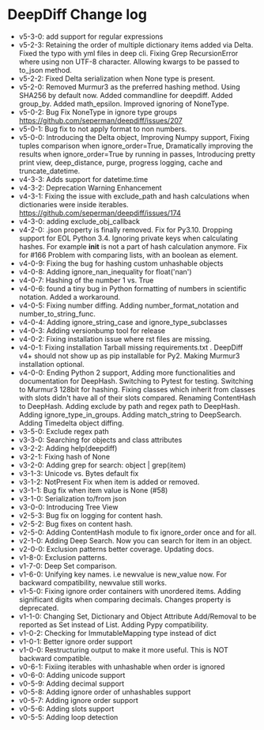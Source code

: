 # DeepDiff Change log

- v5-3-0: add support for regular expressions
- v5-2-3: Retaining the order of multiple dictionary items added via Delta. Fixed the typo with yml files in deep cli. Fixing Grep RecursionError where using non UTF-8 character. Allowing kwargs to be passed to to_json method.
- v5-2-2: Fixed Delta serialization when None type is present.
- v5-2-0: Removed Murmur3 as the preferred hashing method. Using SHA256 by default now. Added commandline for deepdiff. Added group_by. Added math_epsilon. Improved ignoring of NoneType.
- v5-0-2: Bug Fix NoneType in ignore type groups https://github.com/seperman/deepdiff/issues/207
- v5-0-1: Bug fix to not apply format to non numbers.
- v5-0-0: Introducing the Delta object, Improving Numpy support, Fixing tuples comparison when ignore_order=True, Dramatically improving the results when ignore_order=True by running in passes, Introducing pretty print view, deep_distance, purge, progress logging, cache and truncate_datetime.
- v4-3-3: Adds support for datetime.time
- v4-3-2: Deprecation Warning Enhancement
- v4-3-1: Fixing the issue with exclude_path and hash calculations when dictionaries were inside iterables. https://github.com/seperman/deepdiff/issues/174
- v4-3-0: adding exclude_obj_callback
- v4-2-0: .json property is finally removed. Fix for Py3.10. Dropping support for EOL Python 3.4. Ignoring private keys when calculating hashes. For example __init__ is not a part of hash calculation anymore. Fix for #166 Problem with comparing lists, with an boolean as element.
- v4-0-9: Fixing the bug for hashing custom unhashable objects
- v4-0-8: Adding ignore_nan_inequality for float('nan')
- v4-0-7: Hashing of the number 1 vs. True
- v4-0-6: found a tiny bug in Python formatting of numbers in scientific notation. Added a workaround.
- v4-0-5: Fixing number diffing. Adding number_format_notation and number_to_string_func.
- v4-0-4: Adding ignore_string_case and ignore_type_subclasses
- v4-0-3: Adding versionbump tool for release
- v4-0-2: Fixing installation issue where rst files are missing.
- v4-0-1: Fixing installation Tarball missing requirements.txt . DeepDiff v4+ should not show up as pip installable for Py2. Making Murmur3 installation optional.
- v4-0-0: Ending Python 2 support, Adding more functionalities and documentation for DeepHash. Switching to Pytest for testing. Switching to Murmur3 128bit for hashing. Fixing classes which inherit from classes with slots didn't have all of their slots compared. Renaming ContentHash to DeepHash. Adding exclude by path and regex path to DeepHash. Adding ignore_type_in_groups. Adding match_string to DeepSearch. Adding Timedelta object diffing.
- v3-5-0: Exclude regex path
- v3-3-0: Searching for objects and class attributes
- v3-2-2: Adding help(deepdiff)
- v3-2-1: Fixing hash of None
- v3-2-0: Adding grep for search: object | grep(item)
- v3-1-3: Unicode vs. Bytes default fix
- v3-1-2: NotPresent Fix when item is added or removed.
- v3-1-1: Bug fix when item value is None (#58)
- v3-1-0: Serialization to/from json
- v3-0-0: Introducing Tree View
- v2-5-3: Bug fix on logging for content hash.
- v2-5-2: Bug fixes on content hash.
- v2-5-0: Adding ContentHash module to fix ignore_order once and for all.
- v2-1-0: Adding Deep Search. Now you can search for item in an object.
- v2-0-0: Exclusion patterns better coverage. Updating docs.
- v1-8-0: Exclusion patterns.
- v1-7-0: Deep Set comparison.
- v1-6-0: Unifying key names. i.e newvalue is new_value now. For backward compatibility, newvalue still works.
- v1-5-0: Fixing ignore order containers with unordered items. Adding significant digits when comparing decimals. Changes property is deprecated.
- v1-1-0: Changing Set, Dictionary and Object Attribute Add/Removal to be reported as Set instead of List. Adding Pypy compatibility.
- v1-0-2: Checking for ImmutableMapping type instead of dict
- v1-0-1: Better ignore order support
- v1-0-0: Restructuring output to make it more useful. This is NOT backward compatible.
- v0-6-1: Fixiing iterables with unhashable when order is ignored
- v0-6-0: Adding unicode support
- v0-5-9: Adding decimal support
- v0-5-8: Adding ignore order of unhashables support
- v0-5-7: Adding ignore order support
- v0-5-6: Adding slots support
- v0-5-5: Adding loop detection
